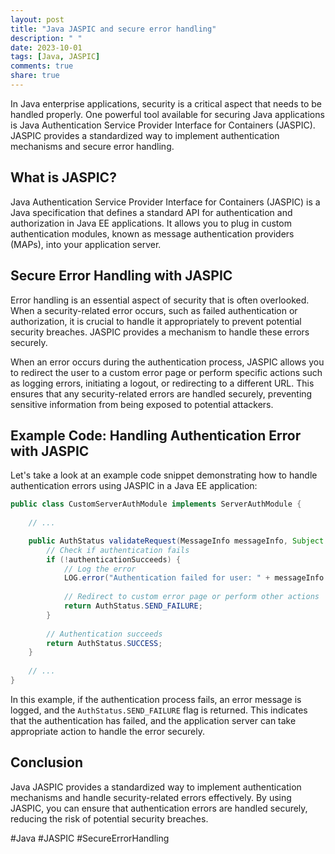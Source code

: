 ```yaml
---
layout: post
title: "Java JASPIC and secure error handling"
description: " "
date: 2023-10-01
tags: [Java, JASPIC]
comments: true
share: true
---
```


In Java enterprise applications, security is a critical aspect that needs to be handled properly. One powerful tool available for securing Java applications is Java Authentication Service Provider Interface for Containers (JASPIC). JASPIC provides a standardized way to implement authentication mechanisms and secure error handling.

## What is JASPIC?

Java Authentication Service Provider Interface for Containers (JASPIC) is a Java specification that defines a standard API for authentication and authorization in Java EE applications. It allows you to plug in custom authentication modules, known as message authentication providers (MAPs), into your application server.

## Secure Error Handling with JASPIC

Error handling is an essential aspect of security that is often overlooked. When a security-related error occurs, such as failed authentication or authorization, it is crucial to handle it appropriately to prevent potential security breaches. JASPIC provides a mechanism to handle these errors securely.

When an error occurs during the authentication process, JASPIC allows you to redirect the user to a custom error page or perform specific actions such as logging errors, initiating a logout, or redirecting to a different URL. This ensures that any security-related errors are handled securely, preventing sensitive information from being exposed to potential attackers.

## Example Code: Handling Authentication Error with JASPIC

Let's take a look at an example code snippet demonstrating how to handle authentication errors using JASPIC in a Java EE application:

```java
public class CustomServerAuthModule implements ServerAuthModule {
    
    // ...

    public AuthStatus validateRequest(MessageInfo messageInfo, Subject clientSubject, Subject serviceSubject) throws AuthException {
        // Check if authentication fails
        if (!authenticationSucceeds) {
            // Log the error
            LOG.error("Authentication failed for user: " + messageInfo.getRequestMessage().getUserName());
            
            // Redirect to custom error page or perform other actions
            return AuthStatus.SEND_FAILURE;
        }
        
        // Authentication succeeds
        return AuthStatus.SUCCESS;
    }
    
    // ...
}
```

In this example, if the authentication process fails, an error message is logged, and the `AuthStatus.SEND_FAILURE` flag is returned. This indicates that the authentication has failed, and the application server can take appropriate action to handle the error securely.

## Conclusion

Java JASPIC provides a standardized way to implement authentication mechanisms and handle security-related errors effectively. By using JASPIC, you can ensure that authentication errors are handled securely, reducing the risk of potential security breaches. 

#Java #JASPIC #SecureErrorHandling